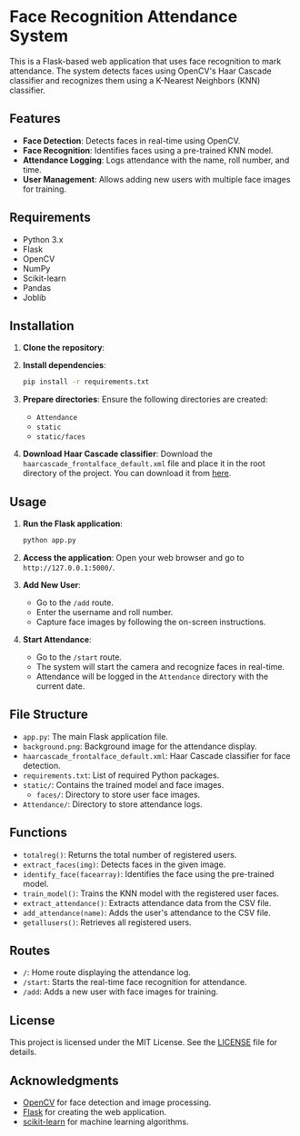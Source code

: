 
# Face Recognition Attendance System

This is a Flask-based web application that uses face recognition to mark attendance. The system detects faces using OpenCV's Haar Cascade classifier and recognizes them using a K-Nearest Neighbors (KNN) classifier.

## Features

- **Face Detection**: Detects faces in real-time using OpenCV.
- **Face Recognition**: Identifies faces using a pre-trained KNN model.
- **Attendance Logging**: Logs attendance with the name, roll number, and time.
- **User Management**: Allows adding new users with multiple face images for training.

## Requirements

- Python 3.x
- Flask
- OpenCV
- NumPy
- Scikit-learn
- Pandas
- Joblib

## Installation

1. **Clone the repository**:

2. **Install dependencies**:
   ```bash
   pip install -r requirements.txt
   ```

3. **Prepare directories**:
   Ensure the following directories are created:
   - `Attendance`
   - `static`
   - `static/faces`

4. **Download Haar Cascade classifier**:
   Download the `haarcascade_frontalface_default.xml` file and place it in the root directory of the project. You can download it from [here](https://github.com/opencv/opencv/blob/master/data/haarcascades/haarcascade_frontalface_default.xml).

## Usage

1. **Run the Flask application**:
   ```bash
   python app.py
   ```

2. **Access the application**:
   Open your web browser and go to `http://127.0.0.1:5000/`.

3. **Add New User**:
   - Go to the `/add` route.
   - Enter the username and roll number.
   - Capture face images by following the on-screen instructions.

4. **Start Attendance**:
   - Go to the `/start` route.
   - The system will start the camera and recognize faces in real-time.
   - Attendance will be logged in the `Attendance` directory with the current date.

## File Structure

- `app.py`: The main Flask application file.
- `background.png`: Background image for the attendance display.
- `haarcascade_frontalface_default.xml`: Haar Cascade classifier for face detection.
- `requirements.txt`: List of required Python packages.
- `static/`: Contains the trained model and face images.
  - `faces/`: Directory to store user face images.
- `Attendance/`: Directory to store attendance logs.

## Functions

- `totalreg()`: Returns the total number of registered users.
- `extract_faces(img)`: Detects faces in the given image.
- `identify_face(facearray)`: Identifies the face using the pre-trained model.
- `train_model()`: Trains the KNN model with the registered user faces.
- `extract_attendance()`: Extracts attendance data from the CSV file.
- `add_attendance(name)`: Adds the user's attendance to the CSV file.
- `getallusers()`: Retrieves all registered users.

## Routes

- `/`: Home route displaying the attendance log.
- `/start`: Starts the real-time face recognition for attendance.
- `/add`: Adds a new user with face images for training.

## License

This project is licensed under the MIT License. See the [LICENSE](LICENSE) file for details.

## Acknowledgments

- [OpenCV](https://opencv.org/) for face detection and image processing.
- [Flask](https://flask.palletsprojects.com/) for creating the web application.
- [scikit-learn](https://scikit-learn.org/) for machine learning algorithms.
